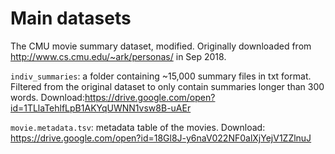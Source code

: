 # Main datasets
The CMU movie summary dataset, modified. Originally downloaded from http://www.cs.cmu.edu/~ark/personas/ in Sep 2018.

`indiv_summaries`: a folder containing ~15,000 summary files in txt format. Filtered from the original dataset to only contain summaries longer than 300 words. Download:https://drive.google.com/open?id=1TLlaTehlfLpB1AKYqUWNN1vsw8B-uAEr

`movie.metadata.tsv`: metadata table of the movies. Download: https://drive.google.com/open?id=18Gl8J-y6naV022NF0alXjYejV1ZZlnuJ